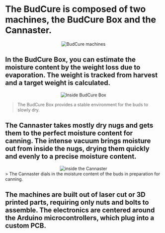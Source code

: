 # The BudCure is composed of two machines, the BudCure Box and the Cannaster. 

<div align="center">
<img src="https://live.staticflickr.com/65535/53855147137_7863ec670d_c.jpg" alt="BudCure machines">
</div>

## In the BudCure Box, you can estimate the moisture content by the weight loss due to evaporation. The weight is tracked from harvest and a target weight is calculated.

<div align="center">
<img src="https://live.staticflickr.com/65535/53857547042_ca74505feb.jpg" alt="Inside BudCure Box">
</div>

> The BudCure Box provides a stable environment for the buds to slowly dry. 

## The Cannaster takes mostly dry nugs and gets them to the perfect moisture content for canning. The intense vacuum brings moisture out from inside the nugs, drying them quickly and evenly to a precise moisture content. 

<div align="center">
<img src="https://live.staticflickr.com/65535/53858876694_0441f6b17d.jpg" alt="inside the Cannaster">
</div>
> The Cannaster dials in the moisture content of the buds in preparation for canning.

## The machines are built out of laser cut or 3D printed parts, requiring only nuts and bolts to assemble. The electronics are centered around the Arduino microcontrollers, which plug into a custom PCB.

